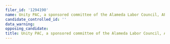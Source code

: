 ```yaml
---
filer_id: '1294190'
name: Unity PAC, a sponsored committee of the Alameda Labor Council, AFL-CIO
candidate_controlled_id: ''
data_warning: 
opposing_candidate: 
title: Unity PAC, a sponsored committee of the Alameda Labor Council, AFL-CIO
---
```

